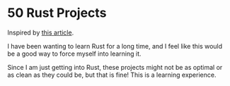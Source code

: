 # 50 Rust Projects

Inspired by [this article](http://vihart.com/fifty-fizzbuzzes/).

I have been wanting to learn Rust for a long time, and I feel like this would be a good
way to force myself into learning it.

Since I am just getting into Rust, these projects might not be as optimal or as clean as they could
be, but that is fine! This is a learning experience.
